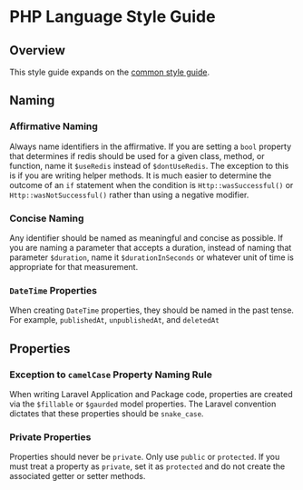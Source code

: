 # PHP Language Style Guide

## Overview
This style guide expands on the [common style guide](/guides/common.md).

## Naming

### Affirmative Naming
Always name identifiers in the affirmative. If you are setting a `bool` property that determines if redis should be used for a given class, method, or function, name it `$useRedis` instead of `$dontUseRedis`. The exception to this is if you are writing helper methods. It is much easier to determine the outcome of an `if` statement when the condition is `Http::wasSuccessful()` or `Http::wasNotSuccessful()` rather than using a negative modifier.

### Concise Naming
Any identifier should be named as meaningful and concise as possible. If you are naming a parameter that accepts a duration, instead of naming that parameter `$duration`, name it `$durationInSeconds` or whatever unit of time is appropriate for that measurement.

### `DateTime` Properties
When creating `DateTime` properties, they should be named in the past tense. For example, `publishedAt`, `unpublishedAt`, and `deletedAt`

## Properties

### Exception to `camelCase` Property Naming Rule
When writing Laravel Application and Package code, properties are created via the `$fillable` or `$gaurded` model properties. The Laravel convention dictates that these properties should be `snake_case`.

### Private Properties
Properties should never be `private`. Only use `public` or `protected`. If you must treat a property as `private`, set it as `protected` and do not create the associated getter or setter methods.
